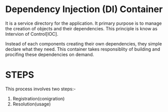 # Dependency Injection (DI) Container

It is a service directory for the application. It primary purpose is to manage the creation of objects and their dependencies. This principle is know as Intervion of Control[IOC].

Instead of each components creating their own dependencies, they simple declare what they need. This container takes
responsiblity of building and procifing these dependencies on demand.


# STEPS
This process involves two steps:-
1. Registration(conigration)
2. Resolution(usage)
